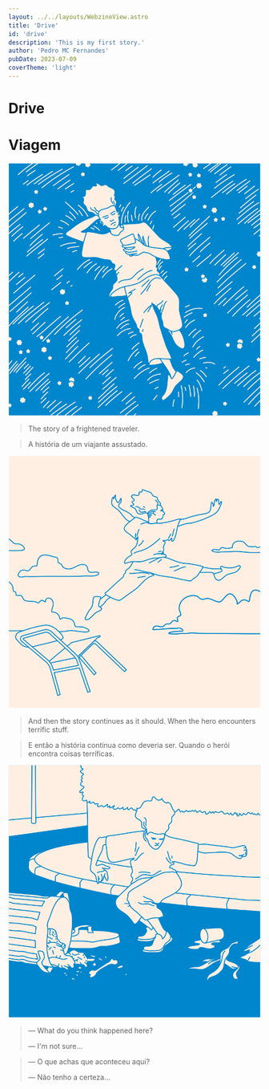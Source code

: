 ```yaml
---
layout: ../../layouts/WebzineView.astro
title: 'Drive'
id: 'drive'
description: 'This is my first story.'
author: 'Pedro MC Fernandes'
pubDate: 2023-07-09
coverTheme: 'light'
---
```

<div slide="cover">

# Drive

# Viagem

</div><div slide>

![This is an image](../../assets/dor-cronica/drive/webzi.svg)

> The story of a frightened traveler.

> A história de um viajante assustado.

</div><div slide>

![This is an image](../../assets/dor-cronica/drive/webzi2.svg)

> And then the story continues as it should. When the hero encounters terrific stuff.

> E então a história continua como deveria ser. Quando o herói encontra coisas terríficas.

</div><div slide>

![This is an image](../../assets/dor-cronica/drive/webzi3.svg)

> — What do you think happened here?
> 
> — I'm not sure...

> — O que achas que aconteceu aqui?
> 
> — Não tenho a certeza...

</div>